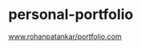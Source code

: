 # personal-portfolio
<a href="https://rohanpatankar.netlify.app/" target="_blank">www.rohanpatankar/portfolio.com</a>
